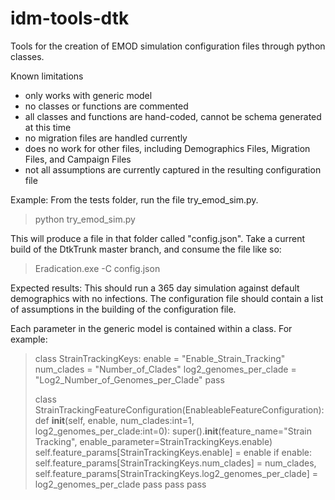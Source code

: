# idm-tools-dtk

Tools for the creation of EMOD simulation configuration files through python classes.

Known limitations
- only works with generic model
- no classes or functions are commented
- all classes and functions are hand-coded, cannot be schema generated at this time
- no migration files are handled currently
- does no work for other files, including Demographics Files, Migration Files, and Campaign Files
- not all assumptions are currently captured in the resulting configuration file

Example:
From the tests folder, run the file try_emod_sim.py.
> python try_emod_sim.py

This will produce a file in that folder called "config.json".  Take a current build of the DtkTrunk master branch, and consume the file like so:
> Eradication.exe -C config.json

Expected results: This should run a 365 day simulation against default demographics with no infections.  The configuration file should contain a list of assumptions in the building of the configuration file.

Each parameter in the generic model is contained within a class. For example:

> class StrainTrackingKeys:
    enable = "Enable_Strain_Tracking"
    num_clades = "Number_of_Clades"
    log2_genomes_per_clade = "Log2_Number_of_Genomes_per_Clade"
    pass
>
>
> class StrainTrackingFeatureConfiguration(EnableableFeatureConfiguration):
    def __init__(self, enable,
                 num_clades:int=1,
                 log2_genomes_per_clade:int=0):
        super().__init__(feature_name="Strain Tracking",
                         enable_parameter=StrainTrackingKeys.enable)
        self.feature_params[StrainTrackingKeys.enable] = enable
        if enable:
            self.feature_params[StrainTrackingKeys.num_clades] = num_clades,
            self.feature_params[StrainTrackingKeys.log2_genomes_per_clade] = log2_genomes_per_clade
            pass
        pass
    pass

